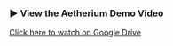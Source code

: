 ### ▶️ View the Aetherium Demo Video

[Click here to watch on Google Drive](https://drive.google.com/file/d/1Mc51TV0zMyfd0Y_-IFpxovjrQcaUIPKt/view?usp=sharing)
